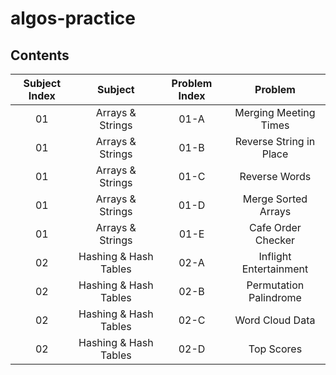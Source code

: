 # algos-practice

## Contents

| Subject Index | Subject | Problem Index | Problem |
| :---: | :---: | :---: | :---: |
| 01 | Arrays & Strings | 01-A | Merging Meeting Times |
| 01 | Arrays & Strings | 01-B | Reverse String in Place |
| 01 | Arrays & Strings | 01-C | Reverse Words |
| 01 | Arrays & Strings | 01-D | Merge Sorted Arrays |
| 01 | Arrays & Strings | 01-E | Cafe Order Checker |
| 02 | Hashing & Hash Tables | 02-A | Inflight Entertainment |
| 02 | Hashing & Hash Tables | 02-B | Permutation Palindrome |
| 02 | Hashing & Hash Tables | 02-C | Word Cloud Data |
| 02 | Hashing & Hash Tables | 02-D | Top Scores |